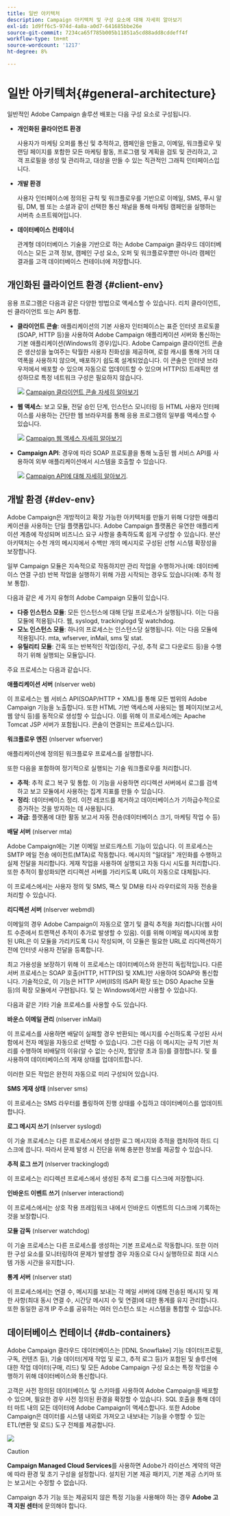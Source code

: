 ```yaml
---
title: 일반 아키텍처
description: Campaign 아키텍처 및 구성 요소에 대해 자세히 알아보기
exl-id: 1d9ff6c5-974d-4a8a-a0d7-641685bbe26e
source-git-commit: 7234ca65f785b005b11851a5cd88add8cddeff4f
workflow-type: tm+mt
source-wordcount: '1217'
ht-degree: 8%

---
```


# 일반 아키텍처{#general-architecture}

일반적인 Adobe Campaign 솔루션 배포는 다음 구성 요소로 구성됩니다.

* **개인화된 클라이언트 환경**

   사용자가 마케팅 오퍼를 통신 및 추적하고, 캠페인을 만들고, 이메일, 워크플로우 및 랜딩 페이지를 포함한 모든 마케팅 활동, 프로그램 및 계획을 검토 및 관리하고, 고객 프로필을 생성 및 관리하고, 대상을 만들 수 있는 직관적인 그래픽 인터페이스입니다.

* **개발 환경**

   사용자 인터페이스에 정의된 규칙 및 워크플로우를 기반으로 이메일, SMS, 푸시 알림, DM, 웹 또는 소셜과 같이 선택한 통신 채널을 통해 마케팅 캠페인을 실행하는 서버측 소프트웨어입니다.

* **데이터베이스 컨테이너**

   관계형 데이터베이스 기술을 기반으로 하는 Adobe Campaign 클라우드 데이터베이스는 모든 고객 정보, 캠페인 구성 요소, 오퍼 및 워크플로우뿐만 아니라 캠페인 결과를 고객 데이터베이스 컨테이너에 저장합니다.

## 개인화된 클라이언트 환경 {#client-env}

응용 프로그램은 다음과 같은 다양한 방법으로 액세스할 수 있습니다. 리치 클라이언트, 씬 클라이언트 또는 API 통합.

* **클라이언트 콘솔**: 애플리케이션의 기본 사용자 인터페이스는 표준 인터넷 프로토콜(SOAP, HTTP 등)을 사용하여 Adobe Campaign 애플리케이션 서버와 통신하는 기본 애플리케이션(Windows의 경우)입니다. Adobe Campaign 클라이언트 콘솔은 생산성을 높여주는 탁월한 사용자 친화성을 제공하며, 로컬 캐시를 통해 거의 대역폭을 사용하지 않으며, 배포하기 쉽도록 설계되었습니다. 이 콘솔은 인터넷 브라우저에서 배포할 수 있으며 자동으로 업데이트할 수 있으며 HTTP(S) 트래픽만 생성하므로 특정 네트워크 구성은 필요하지 않습니다.

   ![](../assets/do-not-localize/glass.png) [Campaign 클라이언트 콘솔 자세히 알아보기](../start/connect.md)

* **웹 액세스**: 보고 모듈, 전달 승인 단계, 인스턴스 모니터링 등 HTML 사용자 인터페이스를 사용하는 간단한 웹 브라우저를 통해 응용 프로그램의 일부를 액세스할 수 있습니다.

   ![](../assets/do-not-localize/glass.png) [Campaign 웹 액세스 자세히 알아보기](../start/connect.md)

* **Campaign API**: 경우에 따라 SOAP 프로토콜을 통해 노출된 웹 서비스 API를 사용하여 외부 애플리케이션에서 시스템을 호출할 수 있습니다.

   ![](../assets/do-not-localize/glass.png) [Campaign API에 대해 자세히 알아보기](../dev/api.md).

## 개발 환경 {#dev-env}

Adobe Campaign은 개방적이고 확장 가능한 아키텍처를 만들기 위해 다양한 애플리케이션을 사용하는 단일 플랫폼입니다. Adobe Campaign 플랫폼은 유연한 애플리케이션 계층에 작성되며 비즈니스 요구 사항을 충족하도록 쉽게 구성할 수 있습니다. 분산 아키텍처는 수천 개의 메시지에서 수백만 개의 메시지로 구성된 선형 시스템 확장성을 보장합니다.

일부 Campaign 모듈은 지속적으로 작동하지만 관리 작업을 수행하거나(예: 데이터베이스 연결 구성) 반복 작업을 실행하기 위해 가끔 시작되는 경우도 있습니다(예: 추적 정보 통합).

다음과 같은 세 가지 유형의 Adobe Campaign 모듈이 있습니다.

* **다중 인스턴스 모듈**: 모든 인스턴스에 대해 단일 프로세스가 실행됩니다. 이는 다음 모듈에 적용됩니다. 웹, syslogd, trackinglogd 및 watchdog.
* **모노 인스턴스 모듈**: 하나의 프로세스는 인스턴스당 실행됩니다. 이는 다음 모듈에 적용됩니다. mta, wfserver, inMail, sms 및 stat.
* **유틸리티 모듈**: 간혹 또는 반복적인 작업(정리, 구성, 추적 로그 다운로드 등)을 수행하기 위해 실행되는 모듈입니다.

주요 프로세스는 다음과 같습니다.

**애플리케이션 서버** (nlserver web)

이 프로세스는 웹 서비스 API(SOAP/HTTP + XML)를 통해 모든 범위의 Adobe Campaign 기능을 노출합니다. 또한 HTML 기반 액세스에 사용되는 웹 페이지(보고서, 웹 양식 등)를 동적으로 생성할 수 있습니다. 이를 위해 이 프로세스에는 Apache Tomcat JSP 서버가 포함됩니다. 콘솔이 연결되는 프로세스입니다.

**워크플로우 엔진** (nlserver wfserver)

애플리케이션에 정의된 워크플로우 프로세스를 실행합니다.

또한 다음을 포함하여 정기적으로 실행되는 기술 워크플로우를 처리합니다.

* **추적**: 추적 로그 복구 및 통합. 이 기능을 사용하면 리디렉션 서버에서 로그를 검색하고 보고 모듈에서 사용하는 집계 지표를 만들 수 있습니다.
* **정리**: 데이터베이스 정리. 이전 레코드를 제거하고 데이터베이스가 기하급수적으로 증가하는 것을 방지하는 데 사용됩니다.
* **과금**: 플랫폼에 대한 활동 보고서 자동 전송(데이터베이스 크기, 마케팅 작업 수 등)

**배달 서버** (nlserver mta)

Adobe Campaign에는 기본 이메일 브로드캐스트 기능이 있습니다. 이 프로세스는 SMTP 메일 전송 에이전트(MTA)로 작동합니다. 메시지의 &quot;일대일&quot; 개인화를 수행하고 실제 전달을 처리합니다. 게재 작업을 사용하여 실행되고 자동 다시 시도를 처리합니다. 또한 추적이 활성화되면 리디렉션 서버를 가리키도록 URL이 자동으로 대체됩니다.

이 프로세스에서는 사용자 정의 및 SMS, 팩스 및 DM용 타사 라우터로의 자동 전송을 처리할 수 있습니다.

**리디렉션 서버** (nlserver webmdl)

이메일의 경우 Adobe Campaign이 자동으로 열기 및 클릭 추적을 처리합니다(웹 사이트 수준에서 트랜잭션 추적이 추가로 발생할 수 있음). 이를 위해 이메일 메시지에 포함된 URL은 이 모듈을 가리키도록 다시 작성되며, 이 모듈은 필요한 URL로 리디렉션하기 전에 인터넷 사용자 전달을 등록합니다.

최고 가용성을 보장하기 위해 이 프로세스는 데이터베이스와 완전히 독립적입니다. 다른 서버 프로세스는 SOAP 호출(HTTP, HTTP(S) 및 XML)만 사용하여 SOAP와 통신합니다. 기술적으로, 이 기능은 HTTP 서버(IIS의 ISAPI 확장 또는 DSO Apache 모듈 등)의 확장 모듈에서 구현됩니다. 및 는 Windows에서만 사용할 수 있습니다.

다음과 같은 기타 기술 프로세스를 사용할 수도 있습니다.

**바운스 이메일 관리** (nlserver inMail)

이 프로세스를 사용하면 배달이 실패할 경우 반환되는 메시지를 수신하도록 구성된 사서함에서 전자 메일을 자동으로 선택할 수 있습니다. 그런 다음 이 메시지는 규칙 기반 처리를 수행하여 비배달의 이유(알 수 없는 수신자, 할당량 초과 등)를 결정합니다. 및 를 사용하여 데이터베이스의 게재 상태를 업데이트합니다.

이러한 모든 작업은 완전히 자동으로 미리 구성되어 있습니다.

**SMS 게재 상태** (nlserver sms)

이 프로세스는 SMS 라우터를 폴링하여 진행 상태를 수집하고 데이터베이스를 업데이트합니다.

**로그 메시지 쓰기** (nlserver syslogd)

이 기술 프로세스는 다른 프로세스에서 생성한 로그 메시지와 추적을 캡처하여 하드 디스크에 씁니다. 따라서 문제 발생 시 진단을 위해 충분한 정보를 제공할 수 있습니다.

**추적 로그 쓰기** (nlserver trackinglogd)

이 프로세스는 리디렉션 프로세스에서 생성된 추적 로그를 디스크에 저장합니다.

**인바운드 이벤트 쓰기** (nlserver interactiond)

이 프로세스에서는 상호 작용 프레임워크 내에서 인바운드 이벤트의 디스크에 기록하는 것을 보장합니다.

**모듈 감독** (nlserver watchdog)

이 기술 프로세스는 다른 프로세스를 생성하는 기본 프로세스로 작동합니다. 또한 이러한 구성 요소를 모니터링하여 문제가 발생할 경우 자동으로 다시 실행하므로 최대 시스템 가동 시간을 유지합니다.

**통계 서버** (nlserver stat)

이 프로세스에서는 연결 수, 메시지를 보내는 각 메일 서버에 대해 전송된 메시지 및 제한 사항(최대 동시 연결 수, 시간당 메시지 수 및 연결)에 대한 통계를 유지 관리합니다. 또한 동일한 공개 IP 주소를 공유하는 여러 인스턴스 또는 시스템을 통합할 수 있습니다.

## 데이터베이스 컨테이너 {#db-containers}

Adobe Campaign 클라우드 데이터베이스는 [!DNL Snowflake] 기능 데이터(프로필, 구독, 컨텐츠 등), 기술 데이터(게재 작업 및 로그, 추적 로그 등)가 포함된 및 솔루션에 대한 작업 데이터(구매, 리드) 및 모든 Adobe Campaign 구성 요소는 특정 작업을 수행하기 위해 데이터베이스와 통신합니다.

고객은 사전 정의된 데이터베이스 및 스키마를 사용하여 Adobe Campaign을 배포할 수 있으며, 필요한 경우 사전 정의된 환경을 확장할 수 있습니다. SQL 호출을 통해 데이터 마트 내의 모든 데이터에 Adobe Campaign이 액세스합니다. 또한 Adobe Campaign은 데이터를 시스템 내외로 가져오고 내보내는 기능을 수행할 수 있는 ETL(변환 및 로드) 도구 전체를 제공합니다.

![](assets/data-flow-diagram.png)


>[!CAUTION]
>
>**Campaign Managed Cloud Services**&#x200B;를 사용하면 Adobe가 라이선스 계약의 약관에 따라 환경 및 초기 구성을 설정합니다. 설치된 기본 제공 패키지, 기본 제공 스키마 또는 보고서는 수정할 수 없습니다.
>
>Campaign 추가 기능 또는 제공되지 않은 특정 기능을 사용해야 하는 경우 **Adobe 고객 지원 센터**&#x200B;에 문의해야 합니다.